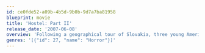 ```yaml
---
id: ce0fde52-a09b-4b5d-9b0b-9d7a7ba81958
blueprint: movie
title: 'Hostel: Part II'
release_date: '2007-06-08'
overview: 'Following a geographical tour of Slovakia, three young American women are lured into a hostel by a handsome young man who sells them to the twisted masters, ties them up and brings upon an unthinkable world of pain.'
genres: '[{"id": 27, "name": "Horror"}]'
---
```

